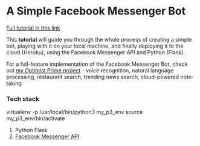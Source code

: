 # A Simple Facebook Messenger Bot

[Full tutorial in this link](https://cli.traan.vn/how-to-create-a-facebook-bot-in-10-minutes-the-complete-tutorial-from-zero-to-hero-ku-352dca274046#.xsmzoa38z)

This **tutorial** will guide you through the whole process of creating a simple bot, playing with it on your local machine, and finally deploying it to the cloud (Heroku), using the Facebook Messenger API and Python (Flask).

For a full-feature implementation of the Facebook Messenger Bot, check out [my Optimist Prime project](https://github.com/hungtraan/FacebookBot) - voice recognition, natural language processing, restaurant search, trending news search, cloud-powered note-taking.

### Tech stack


virtualenv -p /usr/local/bin/python3 my_p3_env
 source my_p3_env/bin/activate

1. Python Flask
2. [Facebook Messenger API](https://developers.facebook.com/docs/messenger-platform/)
